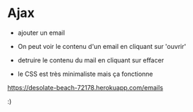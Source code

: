 # Ajax

- ajouter un email
- On peut voir le contenu d'un email en cliquant sur 'ouvrir'
- detruire le contenu du mail en cliquant sur effacer

- le CSS est très minimaliste mais ça fonctionne 

https://desolate-beach-72178.herokuapp.com/emails

:)
